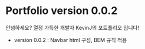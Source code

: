 # Portfolio version 0.0.2
 안녕하세요? 열정 가득한 개발자 KevinJ의 포트폴리오 입니다!

 - version 0.0.2 : Navbar html 구성, BEM 규칙 적용
